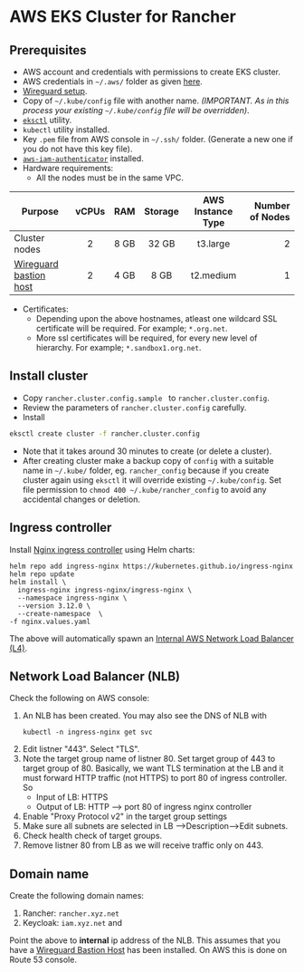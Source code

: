 # AWS EKS Cluster for Rancher

## Prerequisites
* AWS account and credentials with permissions to create EKS cluster.
* AWS credentials in `~/.aws/` folder as given [here](https://docs.aws.amazon.com/cli/latest/userguide/cli-configure-files.html).
* [Wireguard setup](../../docs/wireguard-bastion.md).
* Copy of `~/.kube/config` file with another name. _(IMPORTANT. As in this process your existing `~/.kube/config` file will be overridden)_.
* [`eksctl`](https://docs.aws.amazon.com/eks/latest/userguide/eksctl.html) utility.
* `kubectl` utility installed.
* Key `.pem` file from AWS console in `~/.ssh/` folder. (Generate a new one if you do not have this key file).
* [`aws-iam-authenticator`](https://docs.aws.amazon.com/eks/latest/userguide/install-aws-iam-authenticator.html) installed.
* Hardware requirements:
    * All the nodes must be in the same VPC.

|Purpose|vCPUs|RAM|Storage|AWS Instance Type|Number of Nodes|
|---|:---:|:---:|:---:|:---:|---:|
|Cluster nodes | 2 | 8 GB | 32 GB | t3.large |2|
|[Wireguard bastion host](../../docs/wireguard-bastion.md)| 2 | 4 GB | 8 GB | t2.medium |1|

* Certificates:
    * Depending upon the above hostnames, atleast one wildcard SSL certificate will be required. For example; `*.org.net`.
    * More ssl certificates will be required, for every new level of hierarchy. For example; `*.sandbox1.org.net`.

## Install cluster
* Copy `rancher.cluster.config.sample ` to `rancher.cluster.config`.  
* Review the parameters of `rancher.cluster.config` carefully.
* Install
```sh
eksctl create cluster -f rancher.cluster.config
```
* Note that it takes around 30 minutes to create (or delete a cluster).
* After creating cluster make a backup copy of `config` with a suitable name in `~/.kube/` folder, eg. `rancher_config` because if you create cluster again using `eksctl` it will override existing `~/.kube/config`. Set file permission to `chmod 400 ~/.kube/rancher_config` to avoid any accidental changes or deletion.

## Ingress controller 
Install [Nginx ingress controller](https://kubernetes.github.io/ingress-nginx/deploy/) using Helm charts:
```
helm repo add ingress-nginx https://kubernetes.github.io/ingress-nginx
helm repo update
helm install \                               
  ingress-nginx ingress-nginx/ingress-nginx \
  --namespace ingress-nginx \
  --version 3.12.0 \
  --create-namespace  \
-f nginx.values.yaml
```

The above will automatically spawn an [Internal AWS Network Load Balancer (L4)](https://docs.aws.amazon.com/elasticloadbalancing/latest/network/create-network-load-balancer.html).  

## Network Load Balancer (NLB)

Check the following on AWS console:

1. An NLB has been created. You may also see the DNS of NLB with
    ```
    kubectl -n ingress-nginx get svc
    ```
1. Edit listner "443". Select "TLS".
1. Note the target group name of listner 80. Set target group of 443 to target group of 80.  Basically, we want TLS termination at the LB and it must forward HTTP traffic (not HTTPS) to port 80 of ingress controller.  So
    * Input of LB:  HTTPS
    * Output of LB: HTTP --> port 80 of ingress nginx controller
1. Enable "Proxy Protocol v2" in the target group settings
1. Make sure all subnets are selected in LB -->Description-->Edit subnets.
1. Check health check of target groups.
1. Remove listner 80 from LB as we will receive traffic only on 443.

## Domain name
Create the following domain names:
1. Rancher: `rancher.xyz.net` 
2. Keycloak: `iam.xyz.net` and 

Point the above to **internal** ip address of the NLB. This assumes that you have a [Wireguard Bastion Host](../../docs/wireguard-bastion.md) has been installed. On AWS this is done on Route 53 console. 
